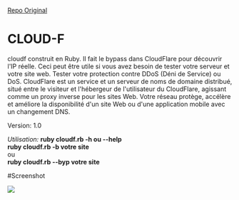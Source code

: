 [Repo Original](https://github.com/HatBashBR/HatCloud)

# CLOUD-F

cloudf construit en Ruby. Il fait le bypass dans CloudFlare pour découvrir l'IP réelle.
Ceci peut être utile si vous avez besoin de tester votre serveur et votre site web. Tester votre protection contre DDoS (Déni de Service) ou DoS.
CloudFlare est un service et un serveur de noms de domaine distribué, situé entre le visiteur et l'hébergeur de l'utilisateur du CloudFlare, agissant comme un proxy inverse pour les sites Web. 
Votre réseau protège, accélère et améliore la disponibilité d'un site Web ou d'une application mobile avec un changement DNS. 


Version: 1.0

<em>Utilisation:</em>
<strong>ruby cloudf.rb -h ou --help </strong><br />
<strong>ruby cloudf.rb -b votre site </strong> <br />
ou<br />
<strong>ruby cloudf.rb --byp votre site </strong><br />


#Screenshot

<img src="https://i.imgur.com/tUYqlxY.png"> <br />
